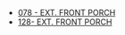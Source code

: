 

* [078 - EXT. FRONT PORCH](078-EXT.Porch.md)
* [128- EXT. FRONT PORCH](128-EXT.Doorway--FLASHBACK--.md)
